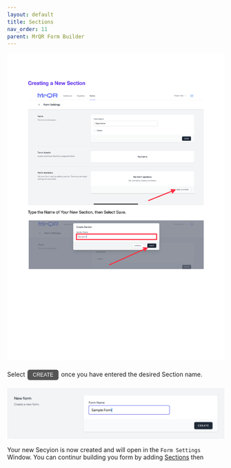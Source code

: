 ```yaml
---
layout: default
title: Sections
nav_order: 11
parent: MrQR Form Builder
---
```

![MrQR Form Builder](/assets/images/MrQR%20Forms_Page_3.png "Page 3")

<html>
<head>
<style>
.button {
  padding: 5px 12px;
  text-align: center;
  text-decoration: none;
  display: inline-block;
  font-size: 12px;
  margin: 4px 2px;
  cursor: pointer; }
.button1 {background-color: #555555;} /* Black */
.button2 {background-color: white;}
.button1 {color: white;}
.button2 {color: black;}
.button1 {border: none;}
.button2 {border: 1px solid grey}
.button1 {border-radius: 5px;}
.button2 {border-radius: 5px;}
</style>
</head>
</html>

Select <button class="button button1">CREATE</button> once you have entered the desired Section name.

![MrQR Form Builder](/assets/images/Forms/MrQR_Form_Create_New.png "Create Form")

Your new Secyion is now created and will open in the `Form Settings` Window. You can continur building you form by adding 
[Sections](https://docs.mrqr.me/FormBuilder/Section) 
then 
